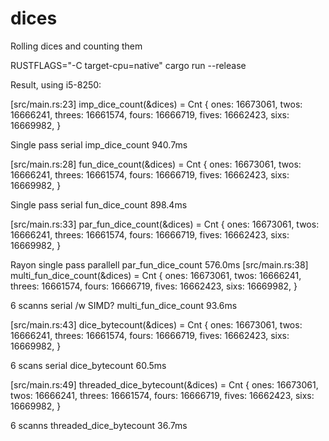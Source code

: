 # dices
Rolling dices and counting them

RUSTFLAGS="-C target-cpu=native" cargo run --release

Result, using i5-8250:

[src/main.rs:23] imp_dice_count(&dices) = Cnt {
    ones: 16673061,
    twos: 16666241,
    threes: 16661574,
    fours: 16666719,
    fives: 16662423,
    sixs: 16669982,
}

Single pass serial imp_dice_count 940.7ms


[src/main.rs:28] fun_dice_count(&dices) = Cnt {
    ones: 16673061,
    twos: 16666241,
    threes: 16661574,
    fours: 16666719,
    fives: 16662423,
    sixs: 16669982,
}

Single pass serial fun_dice_count 898.4ms


[src/main.rs:33] par_fun_dice_count(&dices) = Cnt {
    ones: 16673061,
    twos: 16666241,
    threes: 16661574,
    fours: 16666719,
    fives: 16662423,
    sixs: 16669982,
}

Rayon single pass parallell par_fun_dice_count 576.0ms
[src/main.rs:38] multi_fun_dice_count(&dices) = Cnt {
    ones: 16673061,
    twos: 16666241,
    threes: 16661574,
    fours: 16666719,
    fives: 16662423,
    sixs: 16669982,
}

6 scanns serial /w SIMD? multi_fun_dice_count 93.6ms


[src/main.rs:43] dice_bytecount(&dices) = Cnt {
    ones: 16673061,
    twos: 16666241,
    threes: 16661574,
    fours: 16666719,
    fives: 16662423,
    sixs: 16669982,
}

6 scans serial dice_bytecount 60.5ms


[src/main.rs:49] threaded_dice_bytecount(&dices) = Cnt {
    ones: 16673061,
    twos: 16666241,
    threes: 16661574,
    fours: 16666719,
    fives: 16662423,
    sixs: 16669982,
}

6 scanns threaded_dice_bytecount 36.7ms
